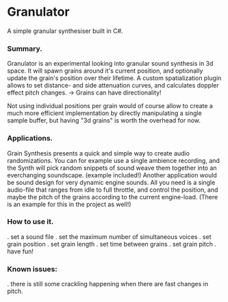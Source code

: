 # Granulator

A simple granular synthesiser built in C#.

### Summary.
Granulator is an experimental looking into granular sound synthesis in 3d space. It will spawn grains around it's current position, and optionally update the grain's position over their lifetime.
A custom spatialization plugin allows to set distance- and side attenuation curves, and calculates doppler effect pitch changes. -> Grains can have directionality!

Not using individual positions per grain would of course allow to create a much more efficient implementation by directly manipulating a single sample buffer, but having "3d grains" is worth the overhead for now.

### Applications.
Grain Synthesis presents a quick and simple way to create audio randomizations.
You can for example use a single ambience recording, and the Synth will pick random snippets of sound weave them together into an everchanging soundscape. (example included!)
Another application would be sound design for very dynamic engine sounds. All you need is a single audio-file that ranges from idle to full throttle, and control the position, and maybe the pitch of the grains according to the current engine-load. (There is an example for this in the project as well!)


### How to use it.
. set a sound file
. set the maximum number of simultaneous voices
. set grain position
. set grain length
. set time between grains
. set grain pitch
. have fun!

### Known issues:
. there is still some crackling happening when there are fast changes in pitch. 
